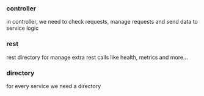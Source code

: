 ### controller
in controller, we need to check requests, manage requests and send data to service logic

### rest
rest directory for manage extra rest calls like health, metrics and more...

### directory
for every service we need a directory 